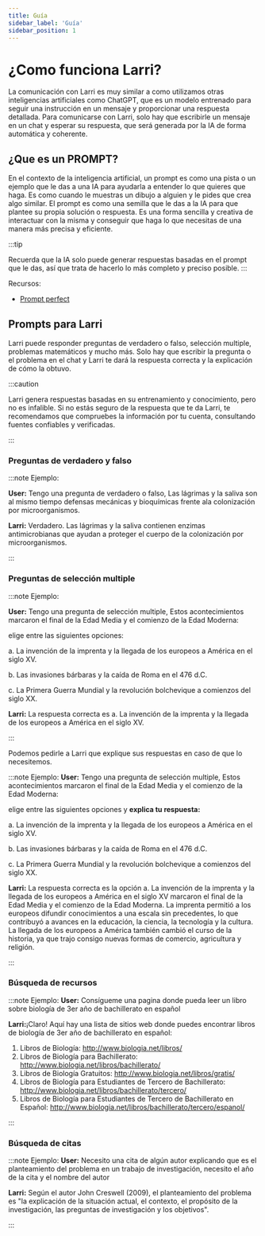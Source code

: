 ```yaml
---
title: Guía
sidebar_label: 'Guía'
sidebar_position: 1
---
```


# ¿Como funciona Larri?

La comunicación con Larri es muy similar a como utilizamos otras inteligencias artificiales como ChatGPT, que es un modelo entrenado para seguir una instrucción en un mensaje y proporcionar una respuesta detallada. Para comunicarse con Larri, solo hay que escribirle un mensaje en un chat y esperar su respuesta, que será generada por la IA de forma automática y coherente.

## ¿Que es un PROMPT?

En el contexto de la inteligencia artificial, un prompt es como una pista o un ejemplo que le das a una IA para ayudarla a entender lo que quieres que haga. Es como cuando le muestras un dibujo a alguien y le pides que crea algo similar. El prompt es como una semilla que le das a la IA para que plantee su propia solución o respuesta. Es una forma sencilla y creativa de interactuar con la misma y conseguir que haga lo que necesitas de una manera más precisa y eficiente.

:::tip

Recuerda que la IA solo puede generar respuestas basadas en el prompt que le das, así que trata de hacerlo lo más completo y preciso posible.
:::

Recursos:

- [Prompt perfect](https://promptperfect.jina.ai/)

## Prompts para Larri

Larri puede responder preguntas de verdadero o falso, selección multiple, problemas matemáticos y mucho más. Solo hay que escribir la pregunta o el problema en el chat y Larri te dará la respuesta correcta y la explicación de cómo la obtuvo.

:::caution

Larri genera respuestas basadas en su entrenamiento y conocimiento, pero no es infalible. Si no estás seguro de la respuesta que te da Larri, te recomendamos que compruebes la información por tu cuenta, consultando fuentes confiables y verificadas.

:::

### Preguntas de verdadero y falso

:::note Ejemplo:

**User:** Tengo una pregunta de verdadero o falso, Las lágrimas y la saliva son al mismo tiempo defensas mecánicas y bioquímicas frente ala colonización por microorganismos.

**Larri:** Verdadero. Las lágrimas y la saliva contienen enzimas antimicrobianas que ayudan a proteger el cuerpo de la colonización por microorganismos.

:::

### Preguntas de selección multiple

:::note Ejemplo:

**User:** Tengo una pregunta de selección multiple, Estos acontecimientos marcaron el final de la Edad Media y el comienzo de la Edad Moderna:

elige entre las siguientes opciones:

a. La invención de la imprenta y la llegada de los europeos a América en el siglo XV.

b. Las invasiones bárbaras y la caída de Roma en el 476 d.C.

c. La Primera Guerra Mundial y la revolución bolchevique a comienzos del siglo XX.

**Larri:** La respuesta correcta es a. La invención de la imprenta y la llegada de los europeos a América en el siglo XV.

:::

Podemos pedirle a Larri que explique sus respuestas en caso de que lo necesitemos.

:::note Ejemplo:
**User:** Tengo una pregunta de selección multiple, Estos acontecimientos marcaron el final de la Edad Media y el comienzo de la Edad Moderna:

elige entre las siguientes opciones y **explica tu respuesta:**

a. La invención de la imprenta y la llegada de los europeos a América en el siglo XV.

b. Las invasiones bárbaras y la caída de Roma en el 476 d.C.

c. La Primera Guerra Mundial y la revolución bolchevique a comienzos del siglo XX.

**Larri:** La respuesta correcta es la opción a. La invención de la imprenta y la llegada de los europeos a América en el siglo XV marcaron el final de la Edad Media y el comienzo de la Edad Moderna. La imprenta permitió a los europeos difundir conocimientos a una escala sin precedentes, lo que contribuyó a avances en la educación, la ciencia, la tecnología y la cultura. La llegada de los europeos a América también cambió el curso de la historia, ya que trajo consigo nuevas formas de comercio, agricultura y religión.

:::

### Búsqueda de recursos

:::note Ejemplo:
**User:** Consígueme una pagina donde pueda leer un libro sobre biología de 3er año de bachillerato en español

**Larri:**¡Claro! Aquí hay una lista de sitios web donde puedes encontrar libros de biología de 3er año de bachillerato en español:

1. Libros de Biología: http://www.biologia.net/libros/
2. Libros de Biología para Bachillerato: http://www.biologia.net/libros/bachillerato/
3. Libros de Biología Gratuitos: http://www.biologia.net/libros/gratis/
4. Libros de Biología para Estudiantes de Tercero de Bachillerato: http://www.biologia.net/libros/bachillerato/tercero/
5. Libros de Biología para Estudiantes de Tercero de Bachillerato en Español: http://www.biologia.net/libros/bachillerato/tercero/espanol/

:::

### Búsqueda de citas

:::note Ejemplo:
**User:** Necesito una cita de algún autor explicando que es el planteamiento del problema en un trabajo de investigación, necesito el año de la cita y el nombre del autor

**Larri:**
Según el autor John Creswell (2009), el planteamiento del problema es "la explicación de la situación actual, el contexto, el propósito de la investigación, las preguntas de investigación y los objetivos".

:::
